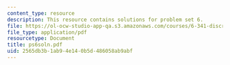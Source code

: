 ```yaml
---
content_type: resource
description: This resource contains solutions for problem set 6.
file: https://ol-ocw-studio-app-qa.s3.amazonaws.com/courses/6-341-discrete-time-signal-processing-fall-2005/2565db3b1ab94e140b5d486058ab9abf_ps6soln.pdf
file_type: application/pdf
resourcetype: Document
title: ps6soln.pdf
uid: 2565db3b-1ab9-4e14-0b5d-486058ab9abf
---
```

